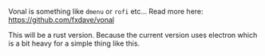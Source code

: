 Vonal is something like `dmenu` or `rofi` etc...
Read more here: https://github.com/fxdave/vonal

This will be a rust version.
Because the current version uses electron which is a bit heavy for a simple thing like this.
